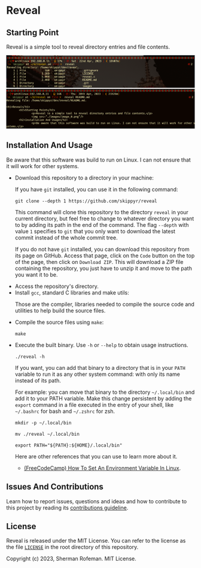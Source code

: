 <h1>Reveal</h1>
	<h2>Starting Point</h2>
		<p>Reveal is a simple tool to reveal directory entries and file contents.</p>
		<img src="./images/image_0.png"/>
		<img src="./images/image_1.png"/>
	<h2>Installation And Usage</h2>
		<p>Be aware that this software was build to run on Linux. I can not ensure that it will work for other systems.</p>
		<ul>
			<li>Download this repository to a directory in your machine:</li>
			<p>If you have <code>git</code> installed, you can use it in the following command:</p>
			<pre><code>git clone --depth 1 https://github.com/skippyr/reveal</code></pre>
			<p>This command will clone this repository to the directory <code>reveal</code> in your current directory, but feel free to change to whatever directory you want to by adding its path in the end of the command. The flag <code>--depth</code> with value <code>1</code> specifies to <code>git</code> that you only want to download the latest commit instead of the whole commit tree.</p>
			<p>If you do not have <code>git</code> installed, you can download this repository from its page on GitHub. Access that page, click on the <code>Code</code> button on the top of the page, then click on <code>Download ZIP</code>. This will download a ZIP file containing the repository, you just have to unzip it and move to the path you want it to be.</p>
			<li>Access the repository's directory.</li>
			<li>Install <code>gcc</code>, standard C libraries and make utils:</li>
			<p>Those are the compiler, libraries needed to compile the source code and utilities to help build the source files.</p>
			<li>Compile the source files using <code>make</code>:</li>
			<pre><code>make</code></pre>
			<li>Execute the built binary. Use <code>-h</code> or <code>--help</code> to obtain usage instructions.</li>
			<pre><code>./reveal -h</code></pre>
			<p>If you want, you can add that binary to a directory that is in your <code>PATH</code> variable to run it as any other system command: with only its name instead of its path.</p>
			<p>For example: you can move that binary to the directory <code>~/.local/bin</code> and add it to your PATH variable. Make this change persistent by adding the <code>export</code> command in a file executed in the entry of your shell, like <code>~/.bashrc</code> for bash and <code>~/.zshrc</code> for zsh.</p>
			<pre><code>mkdir -p ~/.local/bin</code></pre>
			<pre><code>mv ./reveal ~/.local/bin</code></pre>
			<pre><code>export PATH="${PATH}:${HOME}/.local/bin"</code></pre>
			<p>Here are other references that you can use to learn more about it.</p>
				<ul>
					<li><a href="https://www.freecodecamp.org/news/how-to-set-an-environment-variable-in-linux/">(FreeCodeCamp) How To Set An Environment Variable In Linux</a>.</li>
				</ul>
		</ul>
	<h2>Issues And Contributions</h2>
		<p>Learn how to report issues, questions and ideas and how to contribute to this project by reading its <a href="https://skippyr.github.io/materials/pages/contributions_guideline.html">contributions guideline</a>.</p>
	<h2>License</h2>
		<p>Reveal is released under the MIT License. You can refer to the license as the file <code><a href="https://github.com/skippyr/reveal/blob/main/LICENSE">LICENSE</a></code> in the root directory of this repository.</p>
		<p>Copyright (c) 2023, Sherman Rofeman. MIT License.</p>

